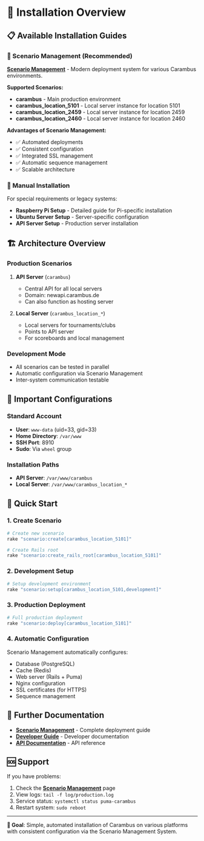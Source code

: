 # 🚀 Installation Overview

## 📋 Available Installation Guides

### 🎯 Scenario Management (Recommended)
**[Scenario Management](scenario_management.md)** - Modern deployment system for various Carambus environments.

**Supported Scenarios:**
- **carambus** - Main production environment
- **carambus_location_5101** - Local server instance for location 5101
- **carambus_location_2459** - Local server instance for location 2459
- **carambus_location_2460** - Local server instance for location 2460

**Advantages of Scenario Management:**
- ✅ Automated deployments
- ✅ Consistent configuration
- ✅ Integrated SSL management
- ✅ Automatic sequence management
- ✅ Scalable architecture

### 🔧 Manual Installation
For special requirements or legacy systems:

- **Raspberry Pi Setup** - Detailed guide for Pi-specific installation
- **Ubuntu Server Setup** - Server-specific configuration
- **API Server Setup** - Production server installation

## 🏗️ Architecture Overview

### Production Scenarios
1. **API Server** (`carambus`)
   - Central API for all local servers
   - Domain: newapi.carambus.de
   - Can also function as hosting server

2. **Local Server** (`carambus_location_*`)
   - Local servers for tournaments/clubs
   - Points to API server
   - For scoreboards and local management

### Development Mode
- All scenarios can be tested in parallel
- Automatic configuration via Scenario Management
- Inter-system communication testable

## 🔑 Important Configurations

### Standard Account
- **User**: `www-data` (uid=33, gid=33)
- **Home Directory**: `/var/www`
- **SSH Port**: 8910
- **Sudo**: Via `wheel` group

### Installation Paths
- **API Server**: `/var/www/carambus`
- **Local Server**: `/var/www/carambus_location_*`

## 🚀 Quick Start

### 1. Create Scenario
```bash
# Create new scenario
rake "scenario:create[carambus_location_5101]"

# Create Rails root
rake "scenario:create_rails_root[carambus_location_5101]"
```

### 2. Development Setup
```bash
# Setup development environment
rake "scenario:setup[carambus_location_5101,development]"
```

### 3. Production Deployment
```bash
# Full production deployment
rake "scenario:deploy[carambus_location_5101]"
```

### 4. Automatic Configuration
Scenario Management automatically configures:
- Database (PostgreSQL)
- Cache (Redis)
- Web server (Rails + Puma)
- Nginx configuration
- SSL certificates (for HTTPS)
- Sequence management

## 📖 Further Documentation

- **[Scenario Management](scenario_management.md)** - Complete deployment guide
- **[Developer Guide](DEVELOPER_GUIDE.md)** - Developer documentation
- **[API Documentation](API.md)** - API reference

## 🆘 Support

If you have problems:
1. Check the **[Scenario Management](scenario_management.md)** page
2. View logs: `tail -f log/production.log`
3. Service status: `systemctl status puma-carambus`
4. Restart system: `sudo reboot`

---

**🎯 Goal**: Simple, automated installation of Carambus on various platforms with consistent configuration via the Scenario Management System. 